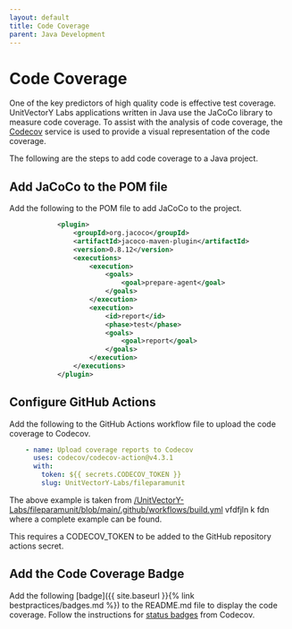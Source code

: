 ```yaml
---
layout: default
title: Code Coverage
parent: Java Development
---
```


# Code Coverage

One of the key predictors of high quality code is effective test coverage.  UnitVectorY Labs applications written in Java use the JaCoCo library to measure code coverage.  To assist with the analysis of code coverage, the [Codecov](https://about.codecov.io/) service is used to provide a visual representation of the code coverage.

The following are the steps to add code coverage to a Java project.

## Add JaCoCo to the POM file

Add the following to the POM file to add JaCoCo to the project.

```xml
            <plugin>
                <groupId>org.jacoco</groupId>
                <artifactId>jacoco-maven-plugin</artifactId>
                <version>0.8.12</version>
                <executions>
                    <execution>
                        <goals>
                            <goal>prepare-agent</goal>
                        </goals>
                    </execution>
                    <execution>
                        <id>report</id>
                        <phase>test</phase>
                        <goals>
                            <goal>report</goal>
                        </goals>
                    </execution>
                </executions>
            </plugin>
```

## Configure GitHub Actions

Add the following to the GitHub Actions workflow file to upload the code coverage to Codecov.

```yaml
    - name: Upload coverage reports to Codecov
      uses: codecov/codecov-action@v4.3.1
      with:
        token: ${{ secrets.CODECOV_TOKEN }}
        slug: UnitVectorY-Labs/fileparamunit
```

The above example is taken from [/UnitVectorY-Labs/fileparamunit/blob/main/.github/workflows/build.yml](https://github.com/UnitVectorY-Labs/fileparamunit/blob/main/.github/workflows/build.yml)
 vfdfjln k fdn where a complete example can be found.

This requires a CODECOV_TOKEN to be added to the GitHub repository actions secret.

## Add the Code Coverage Badge

Add the following [badge]({{ site.baseurl }}{% link bestpractices/badges.md %}) to the README.md file to display the code coverage.  Follow the instructions for [status badges](https://docs.codecov.com/docs/status-badges) from Codecov.
